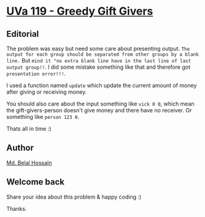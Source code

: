 # [UVa 119 - Greedy Gift Givers](https://uva.onlinejudge.org/index.php?option=com_onlinejudge&Itemid=8&category=3&page=show_problem&problem=55)

## Editorial
The problem was easy but need some care about presenting output. ```The output for each group should be separated from other groups by a blank line.``` But ```mind it "no extra blank line have in the last line of last output group!!```.
I did some mistake something like that and therefore got ```presentation error!!!```.

I used a function named ```update``` which update the current amount of money after giving or receiving money.

You should also care about the input something like ```vick 0 0```, which mean the gift-givers-person doesn't give money and there have no receiver. Or something like ```person 123 0```.

Thats all in time :)

## Author
 [Md. Belal Hossain](https://github.com/belal-bh)
 
 
## Welcome back
Share your idea about this problem & happy coding :)

Thanks.
